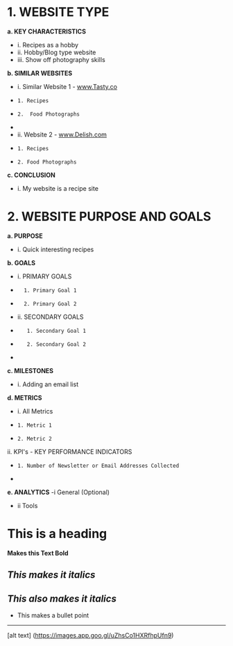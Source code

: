 # 1. WEBSITE TYPE

  **a. KEY CHARACTERISTICS**
 - i. Recipes as a hobby
- ii. Hobby/Blog type website
- iii. Show off photography skills

 **b. SIMILAR WEBSITES**
 - i. Similar Website 1 - www.Tasty.co
 -     1. Recipes
 -     2.  Food Photographs
 -  
 - ii. Website 2 - www.Delish.com
 -     1. Recipes
 -     2. Food Photographs

 **c. CONCLUSION**
- i. My website is a recipe site

# 2. WEBSITE PURPOSE AND GOALS
**a. PURPOSE**
 - i. Quick interesting recipes 
 
**b. GOALS**
- i.   PRIMARY GOALS
-       1. Primary Goal 1
-       2. Primary Goal 2
- ii.  SECONDARY GOALS
-        1. Secondary Goal 1
-        2. Secondary Goal 2
-        
**c. MILESTONES**
- i. Adding an email list

**d. METRICS**
- i.  All Metrics
-     1. Metric 1
-     2. Metric 2
ii. KPI's - KEY PERFORMANCE INDICATORS
-     1. Number of Newsletter or Email Addresses Collected
-     
**e. ANALYTICS**
-i General (Optional)
- ii Tools


# This is a heading

**Makes this Text Bold**

*This makes it italics*
-

_This also makes it italics_
-
- This makes a bullet point
- --
[alt text] (https://images.app.goo.gl/uZhsCo1HXRfhpUfn9)



